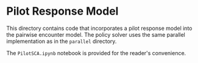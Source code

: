 # Pilot Response Model

This directory contains code that incorporates a pilot response model into the pairwise encounter model. The policy solver uses the same parallel implementation as in the `parallel` directory.

The `PilotSCA.ipynb` notebook is provided for the reader's convenience.